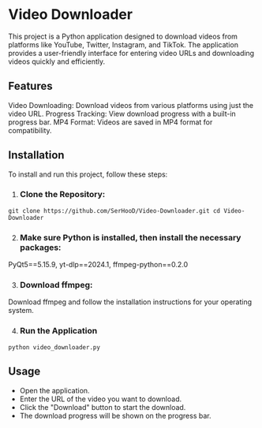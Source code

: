 # **Video Downloader**
This project is a Python application designed to download videos from platforms like YouTube, Twitter, Instagram, and TikTok. The application provides a user-friendly interface for entering video URLs and downloading videos quickly and efficiently.

## **Features**
Video Downloading: Download videos from various platforms using just the video URL.
Progress Tracking: View download progress with a built-in progress bar.
MP4 Format: Videos are saved in MP4 format for compatibility.

## **Installation**
To install and run this project, follow these steps:

1. ### Clone the Repository:

`git clone https://github.com/SerHooD/Video-Downloader.git cd Video-Downloader`

2. ### Make sure Python is installed, then install the necessary packages:

PyQt5==5.15.9, 
yt-dlp==2024.1, 
ffmpeg-python==0.2.0

3. ### Download ffmpeg:

Download ffmpeg and follow the installation instructions for your operating system.

4. ### Run the Application

`python video_downloader.py`

## **Usage**
- Open the application.  
- Enter the URL of the video you want to download. 
- Click the "Download" button to start the download.
- The download progress will be shown on the progress bar.

